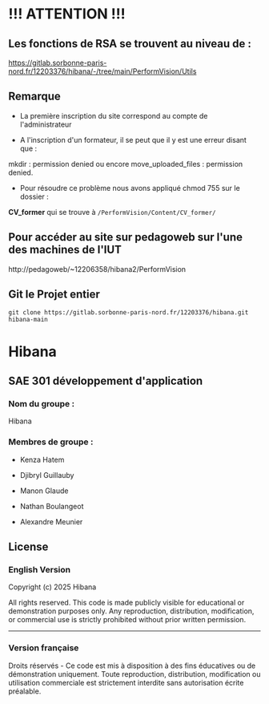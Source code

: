 # !!! ATTENTION !!!

## Les fonctions de RSA se trouvent au niveau de :

https://gitlab.sorbonne-paris-nord.fr/12203376/hibana/-/tree/main/PerformVision/Utils

## Remarque 

- La première inscription du site correspond au compte de l'administrateur

- A l'inscription d'un formateur, il se peut que il y est une erreur disant que : 

mkdir : permission denied ou encore move_uploaded_files : permission denied.

- Pour résoudre ce problème nous avons appliqué chmod 755 sur le dossier : 

**CV_former** qui se trouve à `/PerformVision/Content/CV_former/`

## Pour accéder au site sur pedagoweb sur l'une des machines de l'IUT 

http://pedagoweb/~12206358/hibana2/PerformVision


## Git le Projet entier
```
git clone https://gitlab.sorbonne-paris-nord.fr/12203376/hibana.git hibana-main
```
# Hibana
## SAE 301 développement d'application 
### Nom du groupe : 
Hibana
### Membres de groupe : 
- Kenza Hatem

- Djibryl Guillauby

- Manon Glaude 

- Nathan Boulangeot 

- Alexandre Meunier

## License

### English Version

Copyright (c) 2025 Hibana

All rights reserved.
This code is made publicly visible for educational or demonstration purposes only.
Any reproduction, distribution, modification, or commercial use is strictly prohibited without prior written permission.

---

### Version française

Droits réservés - Ce code est mis à disposition à des fins éducatives ou de démonstration uniquement.
Toute reproduction, distribution, modification ou utilisation commerciale est strictement interdite sans autorisation écrite préalable.

